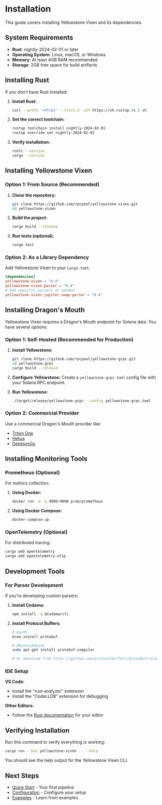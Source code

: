 # Installation

This guide covers installing Yellowstone Vixen and its dependencies.

## System Requirements

- **Rust**: nightly-2024-02-01 or later
- **Operating System**: Linux, macOS, or Windows
- **Memory**: At least 4GB RAM recommended
- **Storage**: 2GB free space for build artifacts

## Installing Rust

If you don't have Rust installed:

1. **Install Rust:**
   ```bash
   curl --proto '=https' --tlsv1.2 -sSf https://sh.rustup.rs | sh
   ```

2. **Set the correct toolchain:**
   ```bash
   rustup toolchain install nightly-2024-02-01
   rustup override set nightly-2024-02-01
   ```

3. **Verify installation:**
   ```bash
   rustc --version
   cargo --version
   ```

## Installing Yellowstone Vixen

### Option 1: From Source (Recommended)

1. **Clone the repository:**
   ```bash
   git clone https://github.com/rpcpool/yellowstone-vixen.git
   cd yellowstone-vixen
   ```

2. **Build the project:**
   ```bash
   cargo build --release
   ```

3. **Run tests (optional):**
   ```bash
   cargo test
   ```

### Option 2: As a Library Dependency

Add Yellowstone Vixen to your `Cargo.toml`:

```toml
[dependencies]
yellowstone-vixen = "0.4"
yellowstone-vixen-parser = "0.4"
# Add specific parsers as needed
yellowstone-vixen-jupiter-swap-parser = "0.4"
```

## Installing Dragon's Mouth

Yellowstone Vixen requires a Dragon's Mouth endpoint for Solana data. You have several options:

### Option 1: Self-Hosted (Recommended for Production)

1. **Install Yellowstone:**
   ```bash
   git clone https://github.com/rpcpool/yellowstone-grpc.git
   cd yellowstone-grpc
   cargo build --release
   ```

2. **Configure Yellowstone:**
   Create a `yellowstone-grpc.toml` config file with your Solana RPC endpoint.

3. **Run Yellowstone:**
   ```bash
   ./target/release/yellowstone-grpc --config yellowstone-grpc.toml
   ```

### Option 2: Commercial Provider

Use a commercial Dragon's Mouth provider like:
- [Triton One](https://triton.one/)
- [Helius](https://helius.xyz/)
- [GenesysGo](https://genesysgo.com/)

## Installing Monitoring Tools

### Prometheus (Optional)

For metrics collection:

1. **Using Docker:**
   ```bash
   docker run -d -p 9090:9090 prom/prometheus
   ```

2. **Using Docker Compose:**
   ```bash
   docker-compose up
   ```

### OpenTelemetry (Optional)

For distributed tracing:

```bash
cargo add opentelemetry
cargo add opentelemetry-otlp
```

## Development Tools

### For Parser Development

If you're developing custom parsers:

1. **Install Codama:**
   ```bash
   npm install -g @codama/cli
   ```

2. **Install Protocol Buffers:**
   ```bash
   # macOS
   brew install protobuf

   # Ubuntu/Debian
   sudo apt-get install protobuf-compiler

   # Or download from https://github.com/protocolbuffers/protobuf/releases
   ```

### IDE Setup

**VS Code:**
- Install the "rust-analyzer" extension
- Install the "CodeLLDB" extension for debugging

**Other Editors:**
- Follow the [Rust documentation](https://www.rust-lang.org/learn/get-started) for your editor

## Verifying Installation

Run this command to verify everything is working:

```bash
cargo run --bin yellowstone-vixen -- --help
```

You should see the help output for the Yellowstone Vixen CLI.

## Next Steps

- [Quick Start](../getting-started/quick-start.md) - Your first pipeline
- [Configuration](../getting-started/configuration.md) - Configure your setup
- [Examples](../examples/) - Learn from examples
